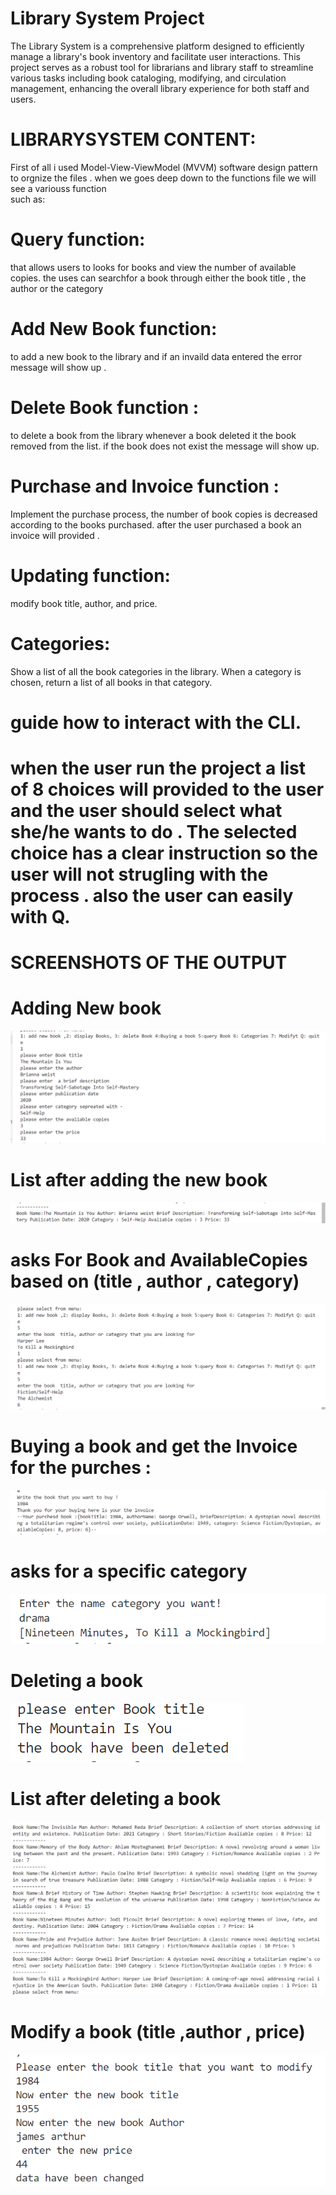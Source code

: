 #  Library System Project

The Library System  is a comprehensive platform designed to efficiently manage a library's book inventory and facilitate user interactions. This project serves as a robust tool for librarians and library staff to streamline various tasks including book cataloging, modifying, and circulation management, enhancing the overall library experience for both staff and users.


# LIBRARYSYSTEM CONTENT:

First of all i used Model-View-ViewModel (MVVM) software design pattern to orgnize the files .
when we goes deep down to the functions file we will see a variouss function  
such as:
#  Query function: 
that allows users to looks for books and view the number of available copies. the uses can searchfor a book through either the book title , the author or the category 
# Add New Book function:
to add a new book to the library  and if an invaild data entered the error message will show up .
# Delete Book function : 
 to delete a book from the library whenever a book deleted it the book removed from the list. if the book does not exist the message will show up.
# Purchase and Invoice function :
 Implement the purchase process, the number of book copies is decreased according to the books purchased. after the user purchased a book an invoice will provided  .

 # Updating function: 
 modify book  title, author, and price. 

 # Categories:
Show a list of all the book categories in the library. When a category is chosen, return a list of all books in that category.

# guide  how to interact with the CLI.
# when the user run the project a list of 8 choices will provided to the user and the user should select what she/he wants to do . The selected choice has a clear instruction so the user will not strugling with the process . also the user can easily with Q.





# SCREENSHOTS OF THE OUTPUT 

# Adding New book 
![alt text](assets\Images\ScreenShots\AddingNewBook.png)
# List after adding the new book
![alt text](assets\Images\ScreenShots\ListNew.png)
# asks For Book and AvailableCopies based on (title , author , category)
![alt text](assets\Images\ScreenShots\asksForBookAvailableCopies.png)
# Buying a book and get the Invoice for the purches :
![alt text](assets\Images\ScreenShots\BuyingAndInvoice.png)
  # asks for a specific category
![alt text](assets\Images\ScreenShots\category.png)
   # Deleting a book 
![alt text](assets\Images\ScreenShots\DeletingBook.png)
# List after deleting a book
![alt text](assets\Images\ScreenShots\listdelete.png)
# Modify a book (title ,author , price)
![alt text](assets\Images\ScreenShots\modify.png)


   